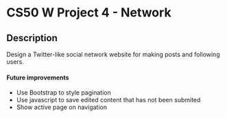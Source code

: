 # CS50 W Project 4 - Network
## Description
Design a Twitter-like social network website for making posts and following users.

#### Future improvements
- Use Bootstrap to style pagination
- Use javascript to save edited content that has not been submited
- Show active page on navigation
